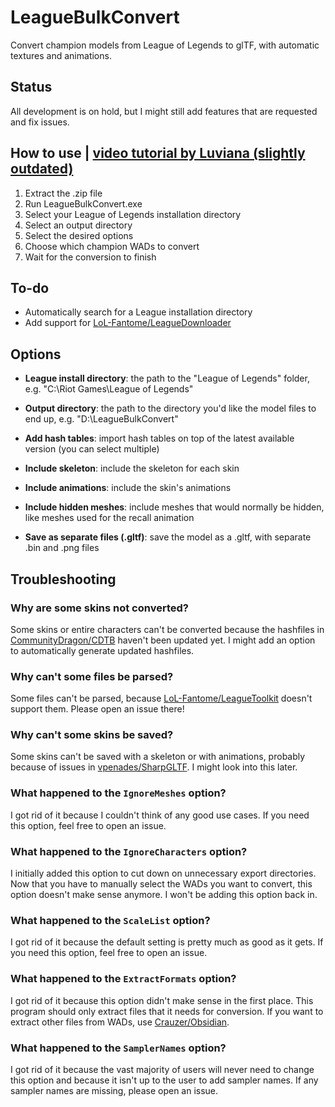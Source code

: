# LeagueBulkConvert

Convert champion models from League of Legends to glTF, with automatic textures
and animations.

## Status

All development is on hold, but I might still add features that are requested and fix issues.

## How to use | [video tutorial by Luviana (slightly outdated)](https://youtu.be/CAtiX1po4Bk)

1. Extract the .zip file
2. Run LeagueBulkConvert.exe
3. Select your League of Legends installation directory
4. Select an output directory
5. Select the desired options
6. Choose which champion WADs to convert
7. Wait for the conversion to finish

## To-do

* Automatically search for a League installation directory
* Add support for
  [LoL-Fantome/LeagueDownloader](https://github.com/LoL-Fantome/LeagueDownloader)

## Options

* **League install directory**: the path to the "League of Legends" folder, e.g.
  "C:\Riot Games\League of Legends"

* **Output directory**: the path to the directory you'd like the model files to
  end up, e.g. "D:\LeagueBulkConvert"

* **Add hash tables**: import hash tables on top of the latest available 
  version (you can select multiple)

* **Include skeleton**: include the skeleton for each skin

* **Include animations**: include the skin's animations

* **Include hidden meshes**: include meshes that would normally be hidden, like
  meshes used for the recall animation

* **Save as separate files (.gltf)**: save the model as a .gltf, with separate
  .bin and .png files

## Troubleshooting

### Why are some skins not converted?

Some skins or entire characters can't be converted because the hashfiles in
[CommunityDragon/CDTB](https://github.com/CommunityDragon/CDTB) haven't been
updated yet. I might add an option to automatically generate updated hashfiles.

### Why can't some files be parsed?

Some files can't be parsed, because
[LoL-Fantome/LeagueToolkit](https://github.com/LoL-Fantome/LeagueToolkit)
doesn't support them. Please open an issue there!

### Why can't some skins be saved?

Some skins can't be saved with a skeleton or with animations, probably because
of issues in [vpenades/SharpGLTF](https://github.com/vpenades/SharpGLTF). I
might look into this later.

### What happened to the `IgnoreMeshes` option?

I got rid of it because I couldn't think of any good use cases. If you need this
option, feel free to open an issue.

### What happened to the `IgnoreCharacters` option?

I initially added this option to cut down on unnecessary export directories. Now
that you have to manually select the WADs you want to convert, this option
doesn't make sense anymore. I won't be adding this option back in.

### What happened to the `ScaleList` option?

I got rid of it because the default setting is pretty much as good as it gets.
If you need this option, feel free to open an issue.

### What happened to the `ExtractFormats` option?

I got rid of it because this option didn't make sense in the first place. This
program should only extract files that it needs for conversion. If you want to
extract other files from WADs, use
[Crauzer/Obsidian](https://github.com/Crauzer/Obsidian).

### What happened to the `SamplerNames` option?

I got rid of it because the vast majority of users will never need to change
this option and because it isn't up to the user to add sampler names. If any
sampler names are missing, please open an issue.
